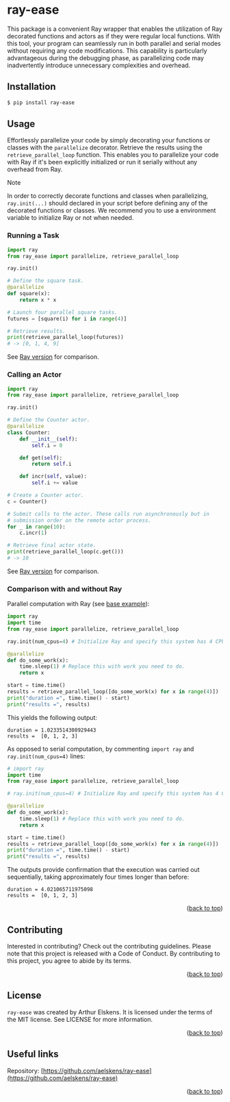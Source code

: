 # ray-ease

This package is a convenient Ray wrapper that enables the utilization of Ray decorated functions and actors as if they were regular local functions. With this tool, your program can seamlessly run in both parallel and serial modes without requiring any code modifications. This capability is particularly advantageous during the debugging phase, as parallelizing code may inadvertently introduce unnecessary complexities and overhead.

## Installation

```bash
$ pip install ray-ease
```

## Usage

Effortlessly parallelize your code by simply decorating your functions or classes with the `parallelize` decorator. Retrieve the results using the `retrieve_parallel_loop` function. This enables you to parallelize your code with Ray if it's been explicitly initialized or run it serially without any overhead from Ray.

> [!NOTE]  
> In order to correctly decorate functions and classes when parallelizing, `ray.init(...)` should declared in your script before defining any of the decorated functions or classes. We recommend you to use a environment variable to initialize Ray or not when needed.

### Running a Task

```Python
import ray
from ray_ease import parallelize, retrieve_parallel_loop

ray.init()

# Define the square task.
@parallelize
def square(x):
    return x * x

# Launch four parallel square tasks.
futures = [square(i) for i in range(4)]

# Retrieve results.
print(retrieve_parallel_loop(futures))
# -> [0, 1, 4, 9]
```

See [Ray version](https://docs.ray.io/en/latest/ray-core/walkthrough.html#running-a-task) for comparison.

### Calling an Actor

```Python
import ray
from ray_ease import parallelize, retrieve_parallel_loop

ray.init()

# Define the Counter actor.
@parallelize
class Counter:
    def __init__(self):
        self.i = 0

    def get(self):
        return self.i

    def incr(self, value):
        self.i += value

# Create a Counter actor.
c = Counter()

# Submit calls to the actor. These calls run asynchronously but in
# submission order on the remote actor process.
for _ in range(10):
    c.incr(1)

# Retrieve final actor state.
print(retrieve_parallel_loop(c.get()))
# -> 10
```

See [Ray version](https://docs.ray.io/en/latest/ray-core/walkthrough.html#calling-an-actor) for comparison.

### Comparison with and without Ray

Parallel computation with Ray (see [base example](https://docs.ray.io/en/latest/ray-core/tips-for-first-time.html#tip-1-delay-ray-get)):

```Python
import ray
import time
from ray_ease import parallelize, retrieve_parallel_loop

ray.init(num_cpus=4) # Initialize Ray and specify this system has 4 CPUs.

@parallelize
def do_some_work(x):
    time.sleep(1) # Replace this with work you need to do.
    return x

start = time.time()
results = retrieve_parallel_loop([do_some_work(x) for x in range(4)])
print("duration =", time.time() - start)
print("results =", results)
```

This yields the following output:

```
duration = 1.0233514308929443
results =  [0, 1, 2, 3]
```

As opposed to serial computation, by commenting `import ray` and `ray.init(num_cpus=4)` lines:

```Python
# import ray
import time
from ray_ease import parallelize, retrieve_parallel_loop

# ray.init(num_cpus=4) # Initialize Ray and specify this system has 4 CPUs.

@parallelize
def do_some_work(x):
    time.sleep(1) # Replace this with work you need to do.
    return x

start = time.time()
results = retrieve_parallel_loop([do_some_work(x) for x in range(4)])
print("duration =", time.time() - start)
print("results =", results)
```

The outputs provide confirmation that the execution was carried out sequentially, taking approximately four times longer than before:

```
duration = 4.021065711975098
results =  [0, 1, 2, 3]
```

<p align="right">(<a href="#ray-ease">back to top</a>)</p>

## Contributing

Interested in contributing? Check out the contributing guidelines. Please note that this project is released with a Code of Conduct. By contributing to this project, you agree to abide by its terms.

<p align="right">(<a href="#ray-ease">back to top</a>)</p>

## License

`ray-ease` was created by Arthur Elskens. It is licensed under the terms of the MIT license. See LICENSE for more information.

<p align="right">(<a href="#ray-ease">back to top</a>)</p>

## Useful links

Repository: [https://github.com/aelskens/ray-ease](https://github.com/aelskens/ray-ease)

<p align="right">(<a href="#ray-ease">back to top</a>)</p>